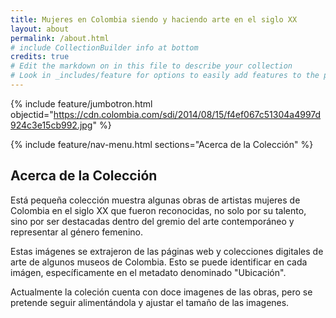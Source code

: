 ```yaml
---
title: Mujeres en Colombia siendo y haciendo arte en el siglo XX
layout: about
permalink: /about.html
# include CollectionBuilder info at bottom
credits: true
# Edit the markdown on in this file to describe your collection
# Look in _includes/feature for options to easily add features to the page
---
```


{% include feature/jumbotron.html objectid="https://cdn.colombia.com/sdi/2014/08/15/f4ef067c51304a4997d924c3e15cb992.jpg" %}

{% include feature/nav-menu.html sections="Acerca de la Colección" %}

## Acerca de la Colección

Está pequeña colección muestra algunas obras de artistas mujeres de Colombia en el siglo XX que fueron reconocidas, no solo por su talento, sino por ser destacadas dentro del gremio del arte contemporáneo y representar al género femenino.

Estas imágenes se extrajeron de las páginas web y colecciones digitales de arte de algunos museos de Colombia. Esto se puede identificar en cada imágen, específicamente en el metadato denominado "Ubicación".

Actualmente la coleción cuenta con doce imagenes de las obras, pero se pretende seguir alimentándola y ajustar el tamaño de las imagenes.


